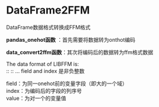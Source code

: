 # DataFrame2FFM
DataFrame数据格式转换成FFM格式  

**pandas_onehot函数** ：首先需要将数据转为onthot编码  

**data_convert2ffm函数**：其次将编码后的数据转为ffm格式数据  

The data format of LIBFFM is:   
<label> <field1>:<index1>:<value1> <field2>:<index2>:<value2> ... field and index 是非负整数  

field：为同一onehot前的变量字段（即大的一个域）  
index：为编码后的字段的列序号  
value：为对一个的变量值
